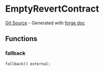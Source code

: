 # EmptyRevertContract
[Git Source](https://github.com/uniswap/v4-core/blob/d4185626c68e29de37023e453623d44cb9c12b51/src/test/EmptyRevertContract.sol) - Generated with [forge doc](https://book.getfoundry.sh/reference/forge/forge-doc)


## Functions
### fallback


```solidity
fallback() external;
```

